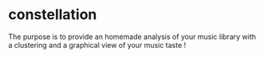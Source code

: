 # constellation
The purpose is to provide an homemade analysis of your music library with a clustering and a graphical view of your music taste !
